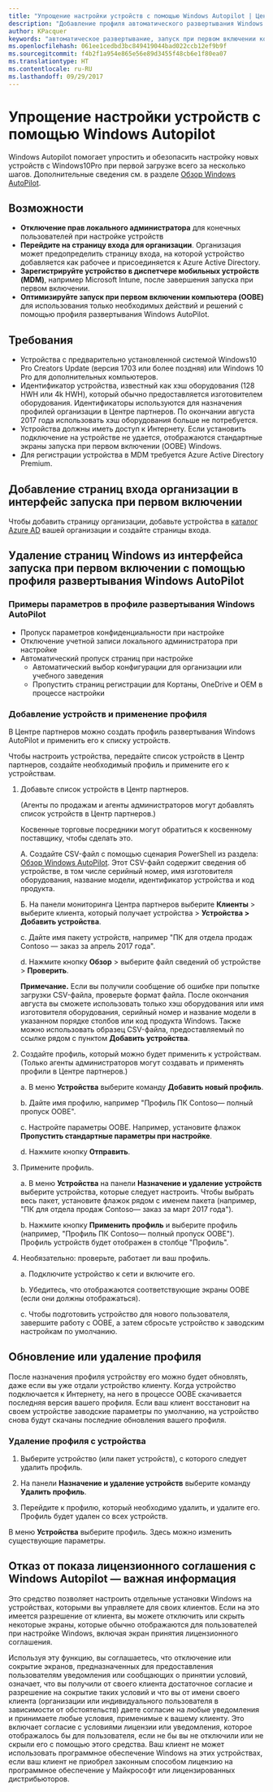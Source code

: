 ```yaml
---
title: "Упрощение настройки устройств с помощью Windows Autopilot | Центр партнеров"
description: "Добавление профиля автоматического развертывания Windows AutoPilot в Центре партнеров для упрощения настройки устройств с помощью Windows Autopilot"
author: KPacquer
keywords: "автоматическое развертывание, запуск при первом включении компьютера, экраны входа, autopilot, windows autopilot, microsoft autopilot, zero-touch deployment, oobe, login screens"
ms.openlocfilehash: 061ee1cedbd3bc849419044bad022ccb12ef9b9f
ms.sourcegitcommit: f4b2f1a954e865e56e89d3455f48cb6e1f80ea07
ms.translationtype: HT
ms.contentlocale: ru-RU
ms.lasthandoff: 09/29/2017
---
```

# <a name="simplify-device-setup-with-windows-autopilot"></a>Упрощение настройки устройств с помощью Windows Autopilot 

Windows Autopilot помогает упростить и обезопасить настройку новых устройств с Windows10Pro при первой загрузке всего за несколько шагов. Дополнительные сведения см. в разделе [Обзор Windows AutoPilot](https://docs.microsoft.com/windows/deployment/windows-10-auto-pilot).

## <a name="features"></a>Возможности

*  **Отключение прав локального администратора** для конечных пользователей при настройке устройств
*  **Перейдите на страницу входа для организации**. Организация может предопределить страницу входа, на которой устройство добавляется как рабочее и присоединяется к Azure Active Directory.
*  **Зарегистрируйте устройство в диспетчере мобильных устройств (MDM)**, например Microsoft Intune, после завершения запуска при первом включении.
*  **Оптимизируйте запуск при первом включении компьютера (OOBE)** для использования только необходимых действий и решений с помощью профиля развертывания Windows AutoPilot. 

## <a name="requirements"></a>Требования

*  Устройства с предварительно установленной системой Windows10 Pro Creators Update (версия 1703 или более поздняя) или Windows 10 Pro для дополнительных компьютеров.
*  Идентификатор устройства, известный как хэш оборудования (128 HWH или 4k HWH), который обычно предоставляется изготовителем оборудования. Идентификаторы используются для назначения профилей организации в Центре партнеров. По окончании августа 2017 года использовать хэш оборудования больше не потребуется. 
*  Устройства должны иметь доступ к Интернету. Если установить подключение на устройстве не удается, отображаются стандартные экраны запуска при первом включении (OOBE) Windows.
*  Для регистрации устройства в MDM требуется Azure Active Directory Premium.

## <a name="add-organization-login-pages-to-oobe"></a>Добавление страниц входа организации в интерфейс запуска при первом включении

Чтобы добавить страницу организации, добавьте устройства в [каталог Azure AD](https://go.microsoft.com/fwlink/?linkid=848958) вашей организации и создайте страницы входа.


## <a name="remove-windows-pages-from-oobe-with-a-windows-autopilot-deployment-profile"></a>Удаление страниц Windows из интерфейса запуска при первом включении с помощью профиля развертывания Windows AutoPilot

### <a name="examples-of-settings-in-a-windows-autopilot-deployment-profile"></a>Примеры параметров в профиле развертывания Windows AutoPilot
*  Пропуск параметров конфиденциальности при настройке
*  Отключение учетной записи локального администратора при настройке
*  Автоматический пропуск страниц при настройке
   *  Автоматический выбор конфигурации для организации или учебного заведения
   *  Пропустить страниц регистрации для Кортаны, OneDrive и OEM в процессе настройки

### <a name="add-devices-and-apply-a-profile"></a>Добавление устройств и применение профиля

В Центре партнеров можно создать профиль развертывания Windows AutoPilot и применить его к списку устройств.

Чтобы настроить устройства, передайте список устройств в Центр партнеров, создайте необходимый профиль и примените его к устройствам.

1.  Добавьте список устройств в Центр партнеров.

    (Агенты по продажам и агенты администраторов могут добавлять список устройств в Центр партнеров.)
    
    Косвенные торговые посредники могут обратиться к косвенному поставщику, чтобы сделать это.

    А.  Создайте CSV-файл с помощью сценария PowerShell из раздела: [Обзор Windows AutoPilot](https://docs.microsoft.com/windows/deployment/windows-10-auto-pilot). Этот CSV-файл содержит сведения об устройстве, в том числе серийный номер, имя изготовителя оборудования, название модели, идентификатор устройства и код продукта. 

    Б.  На панели мониторинга Центра партнеров выберите **Клиенты** > выберите клиента, который получает устройства > **Устройства > Добавить устройства**.

    c.  Дайте имя пакету устройств, например "ПК для отдела продаж Contoso — заказ за апрель 2017 года". 

    d.  Нажмите кнопку **Обзор** > выберите файл сведений об устройстве > **Проверить**.

    **Примечание.** Если вы получили сообщение об ошибке при попытке загрузки CSV-файла, проверьте формат файла. После окончания августа вы сможете использовать только хэш оборудования или имя изготовителя оборудования, серийный номер и название модели в указанном порядке столбов или код продукта Windows. Также можно использовать образец CSV-файла, предоставляемый по ссылке рядом с пунктом **Добавить устройства**.

2.  Создайте профиль, который можно будет применить к устройствам. (Только агенты администраторов могут создавать и применять профили в Центре партнеров.)

    a.  В меню **Устройства** выберите команду **Добавить новый профиль**.

    b.  Дайте имя профилю, например "Профиль ПК Contoso— полный пропуск OOBE".

    c.  Настройте параметры OOBE. Например, установите флажок **Пропустить стандартные параметры при настройке**.

    d.  Нажмите кнопку **Отправить**.

3.  Примените профиль.

    a.  В меню **Устройства** на панели **Назначение и удаление устройств** выберите устройства, которые следует настроить. Чтобы выбрать весь пакет, установите флажок рядом с именем пакета (например, "ПК для отдела продаж Contoso— заказ за март 2017 года").

    b.  Нажмите кнопку **Применить профиль** и выберите профиль (например, "Профиль ПК Contoso— полный пропуск OOBE"). Профиль устройств будет отображен в столбце "Профиль".

4.  Необязательно: проверьте, работает ли ваш профиль.

    a.  Подключите устройство к сети и включите его.

    b.  Убедитесь, что отображаются соответствующие экраны OOBE (если они должны отображаться).

    c.  Чтобы подготовить устройство для нового пользователя, завершите работу с OOBE, а затем сбросьте устройство к заводским настройкам по умолчанию.


## <a name="to-update-or-delete-a-profile"></a>Обновление или удаление профиля 

После назначения профиля устройству его можно будет обновлять, даже если вы уже отдали устройство клиенту. Когда устройство подключается к Интернету, на него в процессе OOBE скачивается последняя версия вашего профиля. Если ваш клиент восстановит на своем устройстве заводские параметры по умолчанию, на устройство снова будут скачаны последние обновления вашего профиля. 

### <a name="you-can-remove-a-profile-from-a-device"></a>Удаление профиля с устройства
1. Выберите устройство (или пакет устройств), с которого следует удалить профиль. 

2. На панели **Назначение и удаление устройств** выберите команду **Удалить профиль**.

3. Перейдите к профилю, который необходимо удалить, и удалите его. Профиль будет удален со всех устройств.

В меню **Устройства** выберите профиль. Здесь можно изменить существующие параметры.

## <a name="windows-autopilot-eula-dismissal--important-information"></a>Отказ от показа лицензионного соглашения с Windows Autopilot — важная информация

Это средство позволяет настроить отдельные установки Windows на устройствах, которыми вы управляете для своих клиентов. Если на это имеется разрешение от клиента, вы можете отключить или скрыть некоторые экраны, которые обычно отображаются для пользователей при настройке Windows, включая экран принятия лицензионного соглашения. 

Используя эту функцию, вы соглашаетесь, что отключение или сокрытие экранов, предназначенных для предоставления пользователям уведомления или сообщающих о принятии условий, означает, что вы получили от своего клиента достаточное согласие и разрешение на сокрытие таких условий и что вы от имени своего клиента (организации или индивидуального пользователя в зависимости от обстоятельств) даете согласие на любые уведомления и принимаете любые условия, применимые к вашему клиенту. Это включает согласие с условиями лицензии или уведомления, которое отображалось бы для пользователя, если не бы вы не отключили или не скрыли его с помощью этого средства. Ваш клиент не может использовать программное обеспечение Windows на этих устройствах, если ваш клиент не приобрел законным способом лицензию на программное обеспечение у Майкрософт или лицензированных дистрибьюторов.


